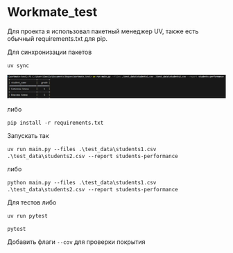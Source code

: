 # Workmate_test

Для проекта я использовал пакетный менеджер UV, также есть обычный requirements.txt для pip.

Для синхронизации пакетов
```
uv sync
```
![Запуск uv](https://github.com/Ganchik228/Workmate_test/blob/main/screens/uv_run.png)

либо
```
pip install -r requirements.txt
```

Запускать так
```
uv run main.py --files .\test_data\students1.csv .\test_data\students2.csv --report students-performance
```

либо
```
python main.py --files .\test_data\students1.csv .\test_data\students2.csv --report students-performance
```


Для тестов либо
```
uv run pytest
```
```
pytest
```
Добавить флаги ```--cov``` для проверки покрытия
